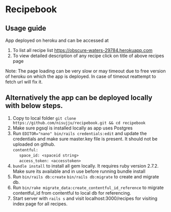 # Recipebook

## Usage guide

App deployed on heroku and can be accessed at 
1. To list all recipe list https://obscure-waters-29784.herokuapp.com
2. To view detailed description of any recipe click on title of above recipes page

Note: The page loading can be very slow or may timeout due to free version of heroku on which the app is deployed. In case of timeout reattempt to fetch url will fix it.

## Alternatively the app can be deployed locally with below steps.
1. Copy to local folder `git clone https://github.com/nisujju/recipebook.git && cd recipebook`
2. Make sure pgsql is installed locally as app uses Postgres
3. Run `EDITOR="nano" bin/rails credentials:edit` and update the credentials and make sure master.key file is present. It should not be uploaded on github. \
`contentful:` \
 &nbsp;&nbsp;&nbsp;&nbsp;&nbsp;`space_id: <spaceid string>` \
 &nbsp;&nbsp;&nbsp;&nbsp;&nbsp;`access_token: <accesstoken>`
4. `bundle install` to install all gem locally. It requires ruby version 2.7.2. Make sure its available and in use before running bundle install
5. Run `bin/rails db:create` `bin/rails db:migrate` to create and migrate db.
6. Run `bin/rake migrate_data:create_contentful_id_reference` to migrate contentful_id from contentful to local db for referencing.
7. Start server with `rails s` and visit localhost:3000/recipes for visiting index page for all recipes. 
  
